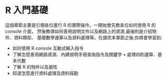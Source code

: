 # R 入門基礎

這個章節主要是引領各位進行 R 的實際操作。一開始會先教各位如何使用 R 的 console 介面，
然後教導如何善用說明文件以及網路上的資源,最後則是介紹物件、資料類型、
基礎數學運算以及資料處理等。在讀完本章節之後,你將會學習到:

* 如何使用 R console 互動式輸入指令
* 了解怎麼善用網路資源、內建說明手冊查詢指令及關鍵字 • 處理四則運算、基本代數
* 了解 R 的物件以及屬性
* 知道怎麼進行資料處理及資料探勘

